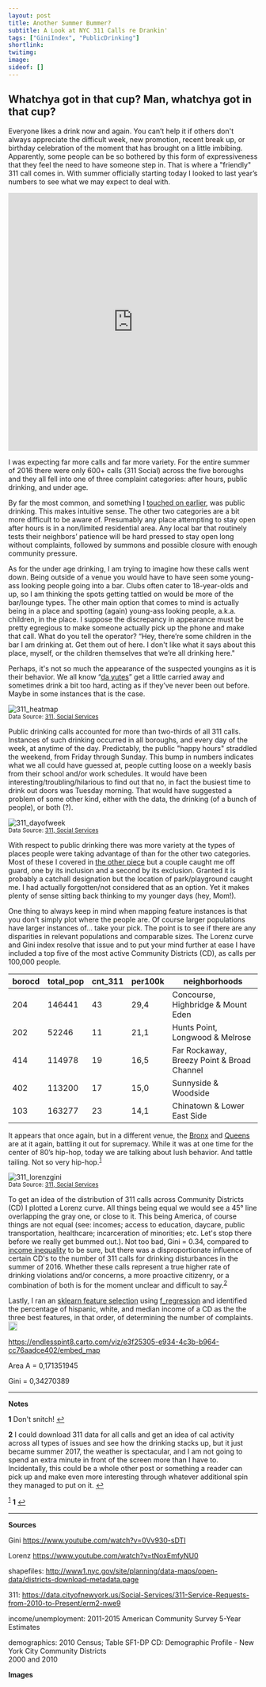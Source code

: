 ```yaml
---
layout: post
title: Another Summer Bummer?
subtitle: A Look at NYC 311 Calls re Drankin'
tags: ["GiniIndex", "PublicDrinking"]
shortlink: 
twitimg: 
image: 
sideof: []
---
```


## Whatchya got in that cup? Man, whatchya got in that cup?

Everyone likes a drink now and again. You can’t help it if others don't always appreciate the difficult week, new promotion, recent break up, or birthday celebration of the moment that has brought on a little imbibing. Apparently,  some people can be so bothered by this form of  expressiveness that they feel the need to have someone step in. That is where a "friendly" 311 call comes in. With summer officially starting today I looked to last year’s numbers to see what we may expect to deal with. 

<iframe width="100%" height="520" frameborder="0" src="https://endlesspint8.carto.com/viz/e3f25305-e934-4c3b-b964-cc76aadce402/embed_map" allowfullscreen webkitallowfullscreen mozallowfullscreen oallowfullscreen msallowfullscreen></iframe>

I was expecting far more calls and far more variety. For the entire summer of 2016 there were only 600+ calls (311 Social) across the five boroughs and they all fell into one of three complaint categories: after hours, public drinking, and under age. 

By far the most common, and something I <a href="http://us14.campaign-archive2.com/?u=2bcb7588e60b55d3de7f33b21&id=a1c141200d" target="_blank">touched on earlier</a>, was public drinking. This makes intuitive sense. The other two categories are a bit more difficult to be aware of. Presumably any place attempting to stay open after hours is in a non/limited residential area. Any local bar that routinely tests their neighbors’ patience will be hard pressed to stay open long without complaints, followed by summons and possible closure with enough community pressure. 

As for the under age drinking, I am trying to imagine how these calls went down. Being outside of a venue you would have to have seen some young-ass looking people going into a bar. Clubs often cater to 18-year-olds and up, so I am thinking the spots getting tattled on would be more of the bar/lounge types. The other main option that comes to mind is actually being in a place and spotting (again) young-ass looking people, a.k.a. children, in the place. I suppose the discrepancy in appearance must be pretty egregious to make someone actually pick up the phone and make that call. What do you tell the operator? “Hey, there’re some children in the bar I am drinking at. Get them out of here. I don't like what it says about this place, myself, or the children themselves that we’re all drinking here." 

Perhaps, it's not so much the appearance of the suspected youngins as it is their behavior. We all know “<a href="https://youtu.be/K6qGwmXZtsE" target="_blank">da yutes</a>” get a little carried away and sometimes drink a bit too hard, acting as if they’ve never been out before. Maybe in some instances that is the case.

<img src="/gallery/2017/summerbummer/311_heatmap.PNG" alt="311_heatmap" /><br />
<sub>Data Source: <a href="https://data.cityofnewyork.us/Social-Services/311-Service-Requests-from-2010-to-Present/erm2-nwe9" target="_blank">311, Social Services</a></sub>

Public drinking calls accounted for more than two-thirds of all 311 calls. Instances of such drinking occurred in all boroughs, and every day of the week, at anytime of the day. Predictably, the public "happy hours" straddled the weekend, from Friday through Sunday. This bump in numbers indicates what we all could have guessed at, people cutting loose on a weekly basis from their school and/or work schedules. It would have been interesting/troubling/hilarious to find out that no, in fact the busiest time to drink out doors was Tuesday morning. That would have suggested a problem of some other kind, either with the data, the drinking (of a bunch of people), or both (?).

<img src="/gallery/2017/summerbummer/311_dayofweek.PNG" alt="311_dayofweek" /><br />
<sub>Data Source: <a href="https://data.cityofnewyork.us/Social-Services/311-Service-Requests-from-2010-to-Present/erm2-nwe9" target="_blank">311, Social Services</a></sub>

With respect to public drinking there was more variety at the types of places people were taking advantage of than for the other two categories. Most of these I covered in <a href="http://us14.campaign-archive2.com/?u=2bcb7588e60b55d3de7f33b21&id=a1c141200d" target="_blank">the other piece</a> but a couple caught me off guard, one by its inclusion and a second by its exclusion. Granted it is probably a catchall designation but the location of park/playground caught me. I had actually forgotten/not considered that as an option. Yet it makes plenty of sense sitting back thinking to my younger days (hey, Mom!).

One thing to always keep in mind when mapping feature instances is that you don't simply plot where the people are. Of course larger populations have larger instances of… take your pick. The point is to see if there are any disparities in relevant populations and comparable sizes. The Lorenz curve and Gini index resolve that issue and to put your mind further at ease I have included a top five of the most active Community Districts (CD), as calls per 100,000 people. 

|borocd|total_pop|cnt_311|per100k|neighborhoods|
|---|---|---|---|---|
|204|146441|43|29,4|Concourse, Highbridge & Mount Eden|
|202|52246|11|21,1|Hunts Point, Longwood & Melrose|
|414|114978|19|16,5|Far Rockaway, Breezy Point & Broad Channel|
|402|113200|17|15,0|Sunnyside & Woodside|
|103|163277|23|14,1|Chinatown & Lower East Side|

It appears that once again, but in a different venue, the <a href="https://youtu.be/r0Sy4twXSn0" target="_blank">Bronx</a> and <a href="https://youtu.be/dS4RpBR0Zn0" target="_blank">Queens</a> are at it again, battling it out for supremacy. While it was at one time for the center of 80’s hip-hop, today we are talking about lush behavior. And tattle tailing. Not so very hip-hop.<sup id="a1">[1](#f1)</sup> 

<img src="/gallery/2017/summerbummer/311_lorenzgini.PNG" alt="311_lorenzgini" /><br />
<sub>Data Source: <a href="https://data.cityofnewyork.us/Social-Services/311-Service-Requests-from-2010-to-Present/erm2-nwe9" target="_blank">311, Social Services</a></sub>

To get an idea of the distribution of 311 calls across Community Districts (CD) I plotted a Lorenz curve. All things being equal we would see a 45° line overlapping the gray one, or close to it. This being America, of course things are not equal (see: incomes; access to education, daycare, public transportation, healthcare; incarceration of minorities; etc. Let's stop there before we really get bummed out.). Not too bad, Gini = 	0.34, compared to <a href="https://en.m.wikipedia.org/wiki/List_of_countries_by_income_equality" target="_blank">income inequality</a> to be sure, but there was a disproportionate influence of certain CD's to the number of 311 calls for drinking disturbances in the summer of 2016. Whether these calls represent a true higher rate of drinking violations and/or concerns, a more proactive citizenry, or a combination of both is for the moment unclear and difficult to say.<sup id="a2">[2](#f2)</sup> 

Lastly, I ran an <a href="http://scikit-learn.org/stable/modules/feature_selection.html" target="_blank">sklearn feature selection</a> using <a href="http://scikit-learn.org/stable/modules/generated/sklearn.feature_selection.f_regression.html#sklearn.feature_selection.f_regression" target="_blank">f_regression</a> and identified the percentage of hispanic, white, and median income of a CD as the the three best features, in that order, of determining the number of complaints. <img src="/apple-icon-57x57.png" width="18" /><br />

https://endlesspint8.carto.com/viz/e3f25305-e934-4c3b-b964-cc76aadce402/embed_map

Area A = 	0,171351945

Gini = 	0,34270389


---

**Notes**

<b id="f1">1</b> Don't snitch! [↩](#a1) <br>

<b id="f2">2</b> I could download 311 data for all calls and get an idea of cal activity across all types of issues and see how the drinking stacks up, but it just became summer 2017, the weather is spectacular, and I am not going to spend an extra minute in front of the screen more than I have to. Incidentally, this could be a whole other post or something a reader can pick up and make even more interesting through whatever additional spin they managed to put on it. [↩](#a2) <br>



<sup id="a1">[1](#f1)</sup>
<b id="f1">1</b> [↩](#a1) <br>

---

**Sources**

Gini	https://www.youtube.com/watch?v=0Vv930-sDTI

Lorenz	https://www.youtube.com/watch?v=tNoxEmfyNU0

shapefiles: http://www1.nyc.gov/site/planning/data-maps/open-data/districts-download-metadata.page

311: https://data.cityofnewyork.us/Social-Services/311-Service-Requests-from-2010-to-Present/erm2-nwe9
		
income/unemployment: 2011-2015 American Community Survey 5-Year Estimates		
			
demographics: 2010 Census; Table SF1-DP  CD:  Demographic Profile - New York City Community Districts		
2000 and 2010		


**Images**

<a href="" target="_blank"></a>
<a href="" target="_blank"></a>






 



